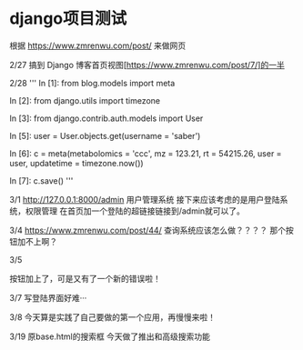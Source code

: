 # django项目测试

根据 https://www.zmrenwu.com/post/ 来做网页

2/27 搞到 Django 博客首页视图[https://www.zmrenwu.com/post/7/]的一半

2/28
'''
In [1]: from blog.models import meta

In [2]: from django.utils import timezone

In [3]: from django.contrib.auth.models import User

In [5]: user =  User.objects.get(username = 'saber')

In [6]: c = meta(metabolomics = 'ccc', mz = 123.21, rt = 54215.26, user = user, updatetime = timezone.now())

In [7]: c.save()
'''

3/1
http://127.0.0.1:8000/admin 用户管理系统
接下来应该考虑的是用户登陆系统，权限管理
在首页加一个登陆的超链接链接到/admin就可以了。  

3/4
https://www.zmrenwu.com/post/44/ 查询系统应该怎么做？？？？
那个按钮加不上啊？

3/5

按钮加上了，可是又有了一个新的错误啦！

3/7
写登陆界面好难···

3/8
今天算是实践了自己要做的第一个应用，再慢慢来啦！


3/19
原base.html的搜索框
今天做了推出和高级搜索功能